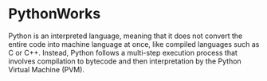# PythonWorks
Python is an interpreted language, meaning that it does not convert the entire code into machine language at once, like compiled languages such as C or C++. Instead, Python follows a multi-step execution process that involves compilation to bytecode and then interpretation by the Python Virtual Machine (PVM). 
